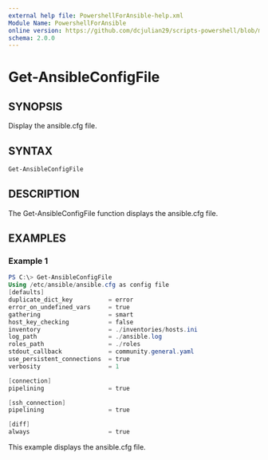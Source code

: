 ```yaml
---
external help file: PowershellForAnsible-help.xml
Module Name: PowershellForAnsible
online version: https://github.com/dcjulian29/scripts-powershell/blob/main/Modules/PowershellForAnsible/docs/Get-AnsibleConfigFile.md
schema: 2.0.0
---
```


# Get-AnsibleConfigFile

## SYNOPSIS

Display the ansible.cfg file.

## SYNTAX

```powershell
Get-AnsibleConfigFile
```

## DESCRIPTION

The Get-AnsibleConfigFile function displays the ansible.cfg file.

## EXAMPLES

### Example 1

```powershell
PS C:\> Get-AnsibleConfigFile
Using /etc/ansible/ansible.cfg as config file
[defaults]
duplicate_dict_key          = error
error_on_undefined_vars     = true
gathering                   = smart
host_key_checking           = false
inventory                   = ./inventories/hosts.ini
log_path                    = ./ansible.log
roles_path                  = ./roles
stdout_callback             = community.general.yaml
use_persistent_connections  = true
verbosity                   = 1

[connection]
pipelining                  = true

[ssh_connection]
pipelining                  = true

[diff]
always                      = true
```

This example displays the ansible.cfg file.
